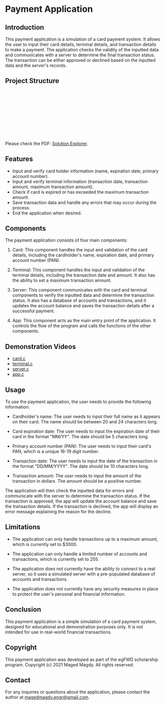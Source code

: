 # Payment Application
## Introduction
This payment application is a simulation of a card payment system. It allows the user to input their card details, terminal details, and transaction details to make a payment. The application checks the validity of the inputted data and communicates with a server to determine the final transaction status. The transaction can be either approved or declined based on the inputted data and the server's records.

## Project Structure               
<object data="Solution Explorer.pdf" type="application/pdf" width="700px" height="700px">
    <embed src="Solution Explorer.pdf">
        <p>Please check the PDF: <a href="Solution Explorer.pdf">Solution Explorer</a>.</p>
    </embed>
</object>

## Features
- Input and verify card holder information (name, expiration date, primary account number).
- Input and verify terminal information (transaction date, transaction amount, maximum transaction amount).
- Check if card is expired or has exceeded the maximum transaction amount.
- Save transaction data and handle any errors that may occur during the process.
- End the application when desired.

## Components
The payment application consists of four main components:

1. Card: This component handles the input and validation of the card details, including the cardholder's name, expiration date, and primary account number (PAN).

2. Terminal: This component handles the input and validation of the terminal details, including the transaction date and amount. It also has the ability to set a maximum transaction amount.

3. Server: This component communicates with the card and terminal components to verify the inputted data and determine the transaction status. It also has a database of accounts and transactions, and it updates the account balance and saves the transaction details after a successful payment.

4. App: This component acts as the main entry point of the application. It controls the flow of the program and calls the functions of the other components.

## Demonstration Videos
- [card.c](https://drive.google.com/file/d/1DzpeB7fRVA9ni02tApA8KUu2frGgTCmN/view?usp=share_link)
- [terminal.c](https://drive.google.com/file/d/1s6CSPVfvCqQbNXg1ZmhrpcA-C35_tzIw/view?usp=share_link)
- [server.c](https://drive.google.com/file/d/1eSRU0snKd9s-Bf7WocSZNrigk6DIWOfo/view?usp=share_link)
- [app.c](https://drive.google.com/file/d/1wmKTeoiQDzB2SzlSPxBvgyWuoR_9Ocl8/view?usp=share_link)

## Usage
To use the payment application, the user needs to provide the following information:

- Cardholder's name: The user needs to input their full name as it appears on their card. The name should be between 20 and 24 characters long.

- Card expiration date: The user needs to input the expiration date of their card in the format "MM/YY". The date should be 5 characters long.

- Primary account number (PAN): The user needs to input their card's PAN, which is a unique 16-19 digit number.

- Transaction date: The user needs to input the date of the transaction in the format "DD/MM/YYYY". The date should be 10 characters long.

- Transaction amount: The user needs to input the amount of the transaction in dollars. The amount should be a positive number.

The application will then check the inputted data for errors and communicate with the server to determine the transaction status. If the transaction is approved, the app will update the account balance and save the transaction details. If the transaction is declined, the app will display an error message explaining the reason for the decline.

## Limitations
- The application can only handle transactions up to a maximum amount, which is currently set to $3000.

- The application can only handle a limited number of accounts and transactions, which is currently set to 255.

- The application does not currently have the ability to connect to a real server, so it uses a simulated server with a pre-populated database of accounts and transactions.

- The application does not currently have any security measures in place to protect the user's personal and financial information.

## Conclusion
This payment application is a simple simulation of a card payment system, designed for educational and demonstration purposes only. It is not intended for use in real-world financial transactions.

## Copyright
This payment application was developed as part of the egFWD scholarship program. Copyright (c) 2021 Maged Magdy. All rights reserved.

## Contact
For any inquiries or questions about the application, please contact the author at magedmagdy.engr@gmail.com.

